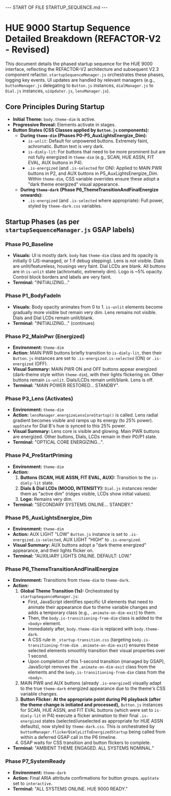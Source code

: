 --- START OF FILE STARTUP_SEQUENCE.md ---

# HUE 9000 Startup Sequence Detailed Breakdown (REFACTOR-V2 - Revised)

This document details the phased startup sequence for the HUE 9000 interface, reflecting the REFACTOR-V2 architecture and subsequent V2.3 component refactor. `startupSequenceManager.js` orchestrates these phases, logging key events. UI updates are handled by relevant managers (e.g., `buttonManager.js` delegating to `Button.js` instances, `dialManager.js` to `Dial.js` instances, `uiUpdater.js`, `lensManager.js`).

## Core Principles During Startup

*   **Initial Theme:** `body.theme-dim` is active.
*   **Progressive Reveal:** Elements activate in stages.
*   **Button States (CSS Classes applied by `Button.js` components):**
    *   **During `theme-dim` (Phases P0-P5_AuxLightsEnergize_Dim):**
        *   `is-unlit`: Default for unpowered buttons. Extremely faint, achromatic. Button text is very dark.
        *   `is-dimly-lit`: For buttons that need to be more prominent but are not fully energized in `theme-dim` (e.g., SCAN, HUE ASSN, FIT EVAL, AUX buttons in P4).
        *   `.is-energized` (and `.is-selected` for ON): Applied to MAIN PWR buttons in P2, and AUX buttons in P5_AuxLightsEnergize_Dim. Within `theme-dim`, CSS variable overrides ensure these adopt a "dark theme energized" visual appearance.
    *   **During `theme-dark` (Phase P6_ThemeTransitionAndFinalEnergize onwards):**
        *   `.is-energized` (and `.is-selected` where appropriate): Full power, styled by `theme-dark.css` variables.

## Startup Phases (as per `startupSequenceManager.js` GSAP labels)

### Phase P0_Baseline
*   **Visuals:** UI is mostly dark. `body` has `theme-dim` class and its opacity is initially 0 (JS-managed, or 1 if debug stepping). Lens is not visible. Dials are unlit/featureless, housings very faint. Dial LCDs are blank. All buttons are in `is-unlit` state (achromatic, extremely dim). Logo is ~5% opacity. Control block borders and labels are very faint.
*   **Terminal:** "INITIALIZING..."

### Phase P1_BodyFadeIn
*   **Visuals:** Body opacity animates from 0 to 1. `is-unlit` elements become gradually more visible but remain very dim. Lens remains not visible. Dials and Dial LCDs remain unlit/blank.
*   **Terminal:** "INITIALIZING..." (continues)

### Phase P2_MainPwr (Energized)
*   **Environment:** `theme-dim`
*   **Action:** MAIN PWR buttons briefly transition to `is-dimly-lit`, then their `Button.js` instances are set to `.is-energized.is-selected` (ON) or `.is-energized` (OFF).
*   **Visual Summary:** MAIN PWR ON and OFF buttons appear energized (dark-theme style within `theme-dim`), with their lights flickering on. Other buttons remain `is-unlit`. Dials/LCDs remain unlit/blank. Lens is off.
*   **Terminal:** "MAIN POWER RESTORED... STANDBY".

### Phase P3_Lens (Activates)
*   **Environment:** `theme-dim`
*   **Action:** `lensManager.energizeLensCoreStartup()` is called. Lens radial gradient becomes visible and ramps up its energy (to 25% power). `appState` for Dial B's hue is synced to this 25% power.
*   **Visual Summary:** Lens core is visible and glowing. Main PWR buttons are energized. Other buttons, Dials, LCDs remain in their P0/P1 state.
*   **Terminal:** "OPTICAL CORE ENERGIZING...".

### Phase P4_PreStartPriming
*   **Environment:** `theme-dim`
*   **Action:**
    1.  **Buttons (SCAN, HUE ASSN, FIT EVAL, AUX):** Transition to the `is-dimly-lit` state.
    2.  **Dials & Dial LCDs (MOOD, INTENSITY):** `Dial.js` instances render them as "active dim" (ridges visible, LCDs show initial values).
    3.  **Logo:** Remains very dim.
*   **Terminal:** "SECONDARY SYSTEMS ONLINE... STANDBY."

### Phase P5_AuxLightsEnergize_Dim
*   **Environment:** `theme-dim`
*   **Action:** AUX LIGHT "LOW" `Button.js` instance is set to `.is-energized.is-selected`, AUX LIGHT "HIGH" to `.is-energized`.
*   **Visual Summary:** AUX buttons adopt a "dark theme energized" appearance, and their lights flicker on.
*   **Terminal:** "AUXILIARY LIGHTS ONLINE. DEFAULT: LOW."

### Phase P6_ThemeTransitionAndFinalEnergize
*   **Environment:** Transitions from `theme-dim` to `theme-dark`.
*   **Action:**
    1.  **Global Theme Transition (1s):** Orchestrated by `startupSequenceManager.js`:
        *   First, JavaScript identifies specific UI elements that need to animate their appearance due to theme variable changes and adds a temporary class (e.g., `.animate-on-dim-exit`) to them.
        *   Then, the `body.is-transitioning-from-dim` class is added to the `<body>` element.
        *   Immediately after, `body.theme-dim` is replaced with `body.theme-dark`.
        *   A CSS rule in `_startup-transition.css` (targeting `body.is-transitioning-from-dim .animate-on-dim-exit`) ensures these selected elements smoothly transition their visual properties over 1 second.
        *   Upon completion of this 1-second transition (managed by GSAP), JavaScript removes the `.animate-on-dim-exit` class from the elements and the `body.is-transitioning-from-dim` class from the `<body>`.
    2.  MAIN PWR and AUX buttons (already `.is-energized`) visually adapt to the true `theme-dark` energized appearance due to the theme's CSS variable changes.
    3.  **Button Flicker:** **At the appropriate point during P6 playback (after the theme change is initiated and processed),** `Button.js` instances for SCAN, HUE ASSN, and FIT EVAL buttons (which were set to `is-dimly-lit` in P4) execute a flicker animation to their final `.is-energized` states (selected/unselected as appropriate for HUE ASSN defaults), now styled by `theme-dark.css`. This is orchestrated by `buttonManager.flickerDimlyLitToEnergizedStartup` being called from within a deferred GSAP call in the P6 timeline.
    4.  GSAP waits for CSS transition and button flickers to complete.
*   **Terminal:** "AMBIENT THEME ENGAGED. ALL SYSTEMS NOMINAL."

### Phase P7_SystemReady
*   **Environment:** `theme-dark`
*   **Action:** Final ARIA attribute confirmations for button groups. `appState` set to `interactive`.
*   **Terminal:** "ALL SYSTEMS ONLINE. HUE 9000 READY."